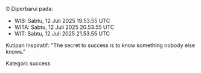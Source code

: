 ⏰ Diperbarui pada:
- WIB: Sabtu, 12 Juli 2025 19.53.55 UTC
- WITA: Sabtu, 12 Juli 2025 20.53.55 UTC
- WIT: Sabtu, 12 Juli 2025 21.53.55 UTC

Kutipan Inspiratif:
"The secret to success is to know something nobody else knows."


Kategori: success

